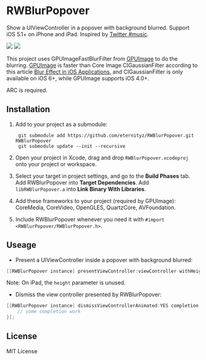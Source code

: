 RWBlurPopover
=============

Show a UIViewController in a popover with background blurred. Support iOS 5.1+ on iPhone and iPad. Inspired by [Twitter #music](https://itunes.apple.com/us/app/twitter-music/id625541612).

[![](http://zhangbin.cc/temp/blur-iphone-thumb.jpg)](http://zhangbin.cc/temp/blur-iphone.jpg)
[![](http://zhangbin.cc/temp/blur-ipad-thumb.jpg)](http://zhangbin.cc/temp/blur-ipad.jpg)

This project uses GPUImageFastBlurFilter from [GPUImage](https://github.com/BradLarson/GPUImage) to do the blurring. [GPUImage](https://github.com/BradLarson/GPUImage) is faster than Core Image CIGaussianFilter according to this article [Blur Effect in iOS Applications](http://blog.denivip.ru/index.php/2013/01/blur-effect-in-ios-applications/?lang=en), and CIGaussianFilter is only available on iOS 6+, while GPUImage supports iOS 4.0+.

ARC is required.

Installation
----

1. Add to your project as a submodule: 
    
        git submodule add https://github.com/eternityz/RWBlurPopover.git RWBlurPopover
        git submodule update --init --recursive

2. Open your project in Xcode, drag and drop `RWBlurPopover.xcodeproj` onto your project or workspace.
3. Select your target in project settings, and go to the **Build Phases** tab. Add RWBlurPopover into **Target Dependencies**. Add `libRWBlurPopover.a` into **Link Binary With Libraries**. 
4. Add these frameworks to your project (required by GPUImage): CoreMedia, CoreVideo, OpenGLES, QuartzCore, AVFoundation.
5. Include RWBlurPopover whenever you need it with `#import <RWBlurPopover/RWBlurPopover.h>`.

Useage
----
- Present a UIViewController inside a popover with background blurred:

```objective-c
[[RWBlurPopover instance] presentViewController:viewController withHeight:300];
```

Note: On iPad, the `height` parameter is unused.

- Dismiss the view controller presented by RWBlurPopover:

```objective-c
[[RWBlurPopover instance] dismissViewControllerAnimated:YES completion:^(void){
    // some completion work
}];
```

License
----
MIT License
